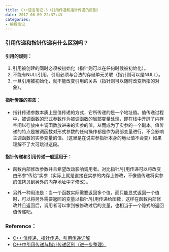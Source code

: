 ```yaml
---
title: C++语言笔记-3（引用传递和指针传递的区别）
date: 2017-08-09 22:37:43
categories:
- 编程笔记
---
```


### 引用传递和指针传递有什么区别吗？
<!-- more -->
#### 引用的规则：
1. 引用被创建的同时必须被初始化（指针则可以在任何时候被初始化）。
2. 不能有NULL引用，引用必须与合法的存储单元关联（指针则可以是NULL）。
3. 一旦引用被初始化，就不能改变引用的关系（指针则可以随时改变所指的对象）。

#### 指针传递的实质：
* 指针传递参数本质上是值传递的方式，它所传递的是一个地址值。值传递过程中，被调函数的形式参数作为被调函数的局部变量处理，即在栈中开辟了内存空间以存放由主调函数放进来的实参的值，从而成为了实参的一个副本。值传递的特点是被调函数对形式参数的任何操作都是作为局部变量进行，不会影响主调函数的实参变量的值。（这里是在说实参指针本身的地址值不会变）如果理解不了大可跳过这段。

#### 指针传递和引用传递一般适用于：

* 函数内部修改参数并且希望改动影响调用者。对比指针/引用传递可以将改变由形参“传给”实参（实际上就是直接在实参的内存上修改，不像值传递将实参的值拷贝到另外的内存地址中才修改）。

* 另外一种用法是：当一个函数实际需要返回多个值，而只能显式返回一个值时，可以将另外需要返回的变量以指针/引用传递给函数，这样在函数内部修改并且返回后，调用者可以拿到被修改过后的变量，也相当于一个隐式的返回值传递吧。

### Reference：
* [C++ 值传递、指针传递、引用传递详解](http://www.cnblogs.com/yanlingyin/archive/2011/12/07/2278961.html)
* [C++中引用传递与指针传递区别（进一步整理）](http://xinklabi.iteye.com/blog/653643)

